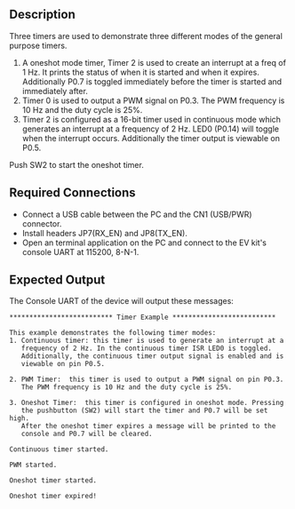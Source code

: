 ## Description

Three timers are used to demonstrate three different modes of the general purpose timers.

1. A oneshot mode timer, Timer 2 is used to create an interrupt at a freq of 1 Hz. It prints the status of when it is started and when it expires. Additionally P0.7 is toggled immediately before the timer is started and immediately after. 
2. Timer 0 is used to output a PWM signal on P0.3. The PWM frequency is 10 Hz and the duty cycle is 25%.
3. Timer 2 is configured as a 16-bit timer used in continuous mode which generates an interrupt at a frequency of 2 Hz. LED0 (P0.14) will toggle when the interrupt occurs. Additionally the timer output is viewable on P0.5.

Push SW2 to start the oneshot timer.

## Required Connections
-   Connect a USB cable between the PC and the CN1 (USB/PWR) connector.
-   Install headers JP7(RX\_EN) and JP8(TX\_EN).
-   Open an terminal application on the PC and connect to the EV kit's console UART at 115200, 8-N-1.

## Expected Output

The Console UART of the device will output these messages:

```
************************** Timer Example **************************

This example demonstrates the following timer modes:
1. Continuous timer: this timer is used to generate an interrupt at a
   frequency of 2 Hz. In the continuous timer ISR LED0 is toggled.
   Additionally, the continuous timer output signal is enabled and is
   viewable on pin P0.5.

2. PWM Timer:  this timer is used to output a PWM signal on pin P0.3.
   The PWM frequency is 10 Hz and the duty cycle is 25%.

3. Oneshot Timer:  this timer is configured in oneshot mode. Pressing
   the pushbutton (SW2) will start the timer and P0.7 will be set high.
   After the oneshot timer expires a message will be printed to the
   console and P0.7 will be cleared.

Continuous timer started.

PWM started.

Oneshot timer started.

Oneshot timer expired!
```

